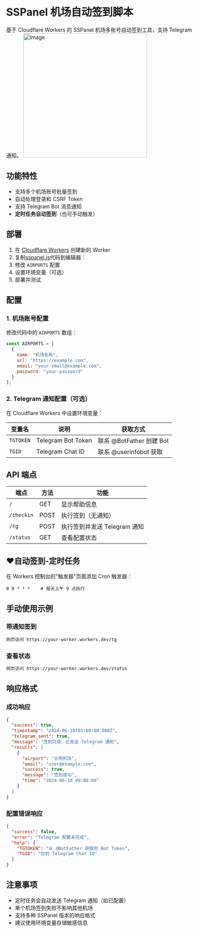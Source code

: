 # SSPanel 机场自动签到脚本

基于 Cloudflare Workers 的 SSPanel 机场多账号自动签到工具，支持 Telegram 通知。
<img width="334" alt="image" src="https://github.com/user-attachments/assets/28853361-c977-4709-a6d9-c76271ee36e7" />


## 功能特性

- 支持多个机场账号批量签到
- 自动处理登录和 CSRF Token
- 支持 Telegram Bot 消息通知
- **定时任务自动签到**（也可手动触发）

## 部署

1. 在 [Cloudflare Workers](https://workers.cloudflare.com/) 创建新的 Worker
2. 复制[sspanel.js](https://raw.githubusercontent.com/axinhouzilaoyue/cloudflare/refs/heads/main/workers/sspanel.js)代码到编辑器：
3. 修改 `AIRPORTS` 配置
4. 设置环境变量（可选）
5. 部署并测试

## 配置

### 1. 机场账号配置

修改代码中的 `AIRPORTS` 数组：

```javascript
const AIRPORTS = [
  {
    name: "机场名称",
    url: "https://example.com", 
    email: "your-email@example.com",
    password: "your-password"
  }
];
```

### 2. Telegram 通知配置（可选）

在 Cloudflare Workers 中设置环境变量：

| 变量名 | 说明 | 获取方式 |
|--------|------|----------|
| `TGTOKEN` | Telegram Bot Token | 联系 @BotFather 创建 Bot |
| `TGID` | Telegram Chat ID | 联系 @userinfobot 获取 |

## API 端点

| 端点 | 方法 | 功能 |
|------|------|------|
| `/` | GET | 显示帮助信息 |
| `/checkin` | POST | 执行签到（无通知） |
| `/tg` | POST | 执行签到并发送 Telegram 通知 |
| `/status` | GET | 查看配置状态 |

## ❤️自动签到-定时任务

在 Workers 控制台的"触发器"页面添加 Cron 触发器：

```
0 9 * * *    # 每天上午 9 点执行
```

## 手动使用示例

### 带通知签到
```bash
网页访问 https://your-worker.workers.dev/tg
```

### 查看状态
```bash
网页访问 https://your-worker.workers.dev/status
```

## 响应格式

### 成功响应
```json
{
  "success": true,
  "timestamp": "2024-06-10T01:00:00.000Z",
  "telegram_sent": true,
  "message": "签到完成，已发送 Telegram 通知",
  "results": [
    {
      "airport": "示例机场",
      "email": "user@example.com", 
      "success": true,
      "message": "签到成功",
      "time": "2024-06-10 09:00:00"
    }
  ]
}
```

### 配置错误响应
```json
{
  "success": false,
  "error": "Telegram 配置未完成",
  "help": {
    "TGTOKEN": "从 @BotFather 获取的 Bot Token",
    "TGID": "你的 Telegram Chat ID"
  }
}
```

## 注意事项

- 定时任务会自动发送 Telegram 通知（如已配置）
- 单个机场签到失败不影响其他机场
- 支持多种 SSPanel 版本的响应格式
- 建议使用环境变量存储敏感信息
